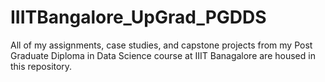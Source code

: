# IIITBangalore_UpGrad_PGDDS
All of my assignments, case studies, and capstone projects from my Post Graduate Diploma in Data Science course at IIIT Banagalore are housed in this repository.
